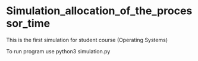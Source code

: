 # Simulation_allocation_of_the_processor_time
This is the first simulation for student course (Operating Systems)


To run program use python3 simulation.py
